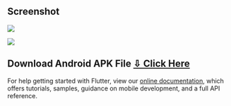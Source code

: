 
## Screenshot


![](https://i.imgur.com/SG5z34k.png)



![](https://i.imgur.com/l0If5bE.jpg)



## Download Android APK File [⇩ Click Here](https://drive.google.com/file/d/1uxgRd6YozKyB5Dhn1BwqZ3SqkF1SQugY/view)



For help getting started with Flutter, view our
[online documentation](https://flutter.dev/docs), which offers tutorials,
samples, guidance on mobile development, and a full API reference.
